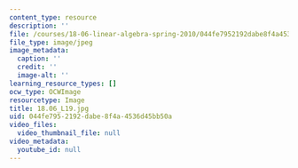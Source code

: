 ```yaml
---
content_type: resource
description: ''
file: /courses/18-06-linear-algebra-spring-2010/044fe7952192dabe8f4a4536d45bb50a_18.06_L19.jpg
file_type: image/jpeg
image_metadata:
  caption: ''
  credit: ''
  image-alt: ''
learning_resource_types: []
ocw_type: OCWImage
resourcetype: Image
title: 18.06_L19.jpg
uid: 044fe795-2192-dabe-8f4a-4536d45bb50a
video_files:
  video_thumbnail_file: null
video_metadata:
  youtube_id: null
---
```

